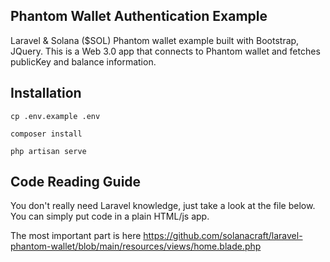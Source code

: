 ## Phantom Wallet Authentication Example

Laravel & Solana ($SOL) Phantom wallet example built with Bootstrap, JQuery. 
This is a Web 3.0 app that connects to Phantom wallet and fetches publicKey and balance information.

## Installation

`cp .env.example .env`

`composer install`

`php artisan serve`

## Code Reading Guide
You don't really need Laravel knowledge, just take a look at the file below. You can simply put code in a plain HTML/js app.

The most important part is here https://github.com/solanacraft/laravel-phantom-wallet/blob/main/resources/views/home.blade.php
